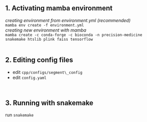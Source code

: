 ## 1. Activating mamba environment
*creating environment from environment.yml (recommended)*<br>
`mamba env create -f environment.yml`<br>
*creating new environment with mamba*<br>
`mamba create -c conda-forge -c bioconda -n precision-medicine snakemake htslib plink faiss tensorflow`<br>
<br>

## 2. Editing config files
- edit `cpp/configs/segment\_config`<br>
- edit `config.yaml`<br>
<br>

## 3. Running with snakemake
run `snakemake`

